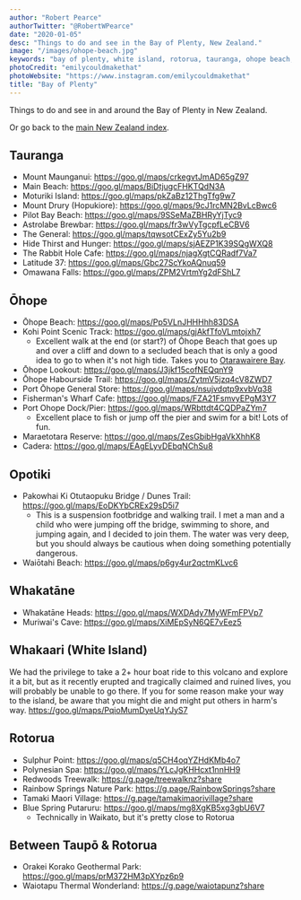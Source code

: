 ```yaml
---
author: "Robert Pearce"
authorTwitter: "@RobertWPearce"
date: "2020-01-05"
desc: "Things to do and see in the Bay of Plenty, New Zealand."
image: "/images/ohope-beach.jpg"
keywords: "bay of plenty, white island, rotorua, tauranga, ohope beach, whakatane, opotiki, new zealand"
photoCredit: "emilycouldmakethat"
photoWebsite: "https://www.instagram.com/emilycouldmakethat"
title: "Bay of Plenty"
---
```


Things to do and see in and around the Bay of Plenty in New Zealand.

Or go back to the [main New Zealand index](/new-zealand/index.html).

## Tauranga
* Mount Maunganui: https://goo.gl/maps/crkegvtJmAD65gZ97
* Main Beach: https://goo.gl/maps/BiDtjugcFHKTQdN3A
* Moturiki Island: https://goo.gl/maps/pkZaBz12ThgTfg9w7
* Mount Drury (Hopukiore): https://goo.gl/maps/9cJ1rcMN2BvLcBwc6
* Pilot Bay Beach: https://goo.gl/maps/9SSeMaZBHRyYjTyc9
* Astrolabe Brewbar: https://goo.gl/maps/fr3wVyTgcpfLeCBV6
* The General: https://goo.gl/maps/tqwsotCExZy5Yu2b9
* Hide Thirst and Hunger: https://goo.gl/maps/sjAEZP1K39SQgWXQ8
* The Rabbit Hole Cafe: https://goo.gl/maps/njagXgtCQRadf7Va7
* Latitude 37: https://goo.gl/maps/Gbc27ScYkoAQnuq59
* Omawana Falls: https://goo.gl/maps/ZPM2VrtmYg2dFShL7

## Ōhope
* Ōhope Beach: https://goo.gl/maps/Pp5VLnJHHHhh83DSA
* Kohi Point Scenic Track: https://goo.gl/maps/gjAkfTfoVLmtojxh7
  * Excellent walk at the end (or start?) of Ōhope Beach that goes up and over a
  cliff and down to a secluded beach that is only a good idea to go to when it's
  not high tide. Takes you to [Otarawairere
  Bay](https://goo.gl/maps/btgdHkC3VkS4NV379).
* Ōhope Lookout: https://goo.gl/maps/J3jkf15cofNEQqnY9
* Ōhope Habourside Trail: https://goo.gl/maps/ZytmV5jzq4cV8ZWD7
* Port Ōhope General Store: https://goo.gl/maps/nsujvdqtp9xvbVq38
* Fisherman's Wharf Cafe: https://goo.gl/maps/FZA21FsmvyEPgM3Y7
* Port Ohope Dock/Pier: https://goo.gl/maps/WRbttdt4CQDPaZYm7
  * Excellent place to fish or jump off the pier and swim for a bit! Lots of
  fun.
* Maraetotara Reserve: https://goo.gl/maps/ZesGbibHgaVkXhhK8
* Cadera: https://goo.gl/maps/EAgELyvDEbqNChSu8

## Opotiki
* Pakowhai Ki Otutaopuku Bridge / Dunes Trail: https://goo.gl/maps/EoDKYbCREx29sD5i7
  * This is a suspension footbridge and walking trail. I met a man and a child
  who were jumping off the bridge, swimming to shore, and jumping again, and I
  decided to join them. The water was very deep, but you should always be
  cautious when doing something potentially dangerous.
* Waiōtahi Beach: https://goo.gl/maps/p6gy4ur2qctmKLvc6

## Whakatāne
* Whakatāne Heads: https://goo.gl/maps/WXDAdy7MyWFmFPVp7
* Muriwai's Cave: https://goo.gl/maps/XiMEpSyN6QE7vEez5

## Whakaari (White Island)
We had the privilege to take a 2+ hour boat ride to this volcano and explore it
a bit, but as it recently erupted and tragically claimed and ruined lives, you
will probably be unable to go there. If you for some reason make your way to the
island, be aware that you might die and might put others in harm's way.
https://goo.gl/maps/PqioMumDyeUqYJyS7

## Rotorua
* Sulphur Point: https://goo.gl/maps/q5CH4oqYZHdKMb4o7
* Polynesian Spa: https://goo.gl/maps/YLcJgKHHcxt1nnHH9
* Redwoods Treewalk: https://g.page/treewalknz?share
* Rainbow Springs Nature Park: https://g.page/RainbowSprings?share
* Tamaki Maori Village: https://g.page/tamakimaorivillage?share
* Blue Spring Putaruru: https://goo.gl/maps/mg8XgKB5xg3gbU6V7
  * Technically in Waikato, but it's pretty close to Rotorua

## Between Taupō & Rotorua
* Orakei Korako Geothermal Park: https://goo.gl/maps/prM372HM3pXYpz6p9
* Waiotapu Thermal Wonderland: https://g.page/waiotapunz?share
